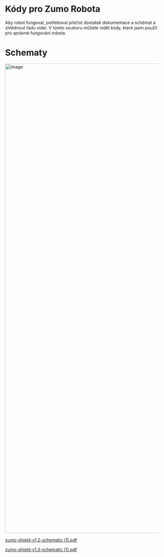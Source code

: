 # Kódy pro Zumo Robota

Aby robot fungoval, potřeboval přečíst dostatek dokumentace a schémat a zhlédnout řadu videí. V tomto souboru můžete vidět kódy, které jsem použil pro správné fungování robota.

# Schematy
<img width="2000" height="1536" alt="image" src="https://github.com/user-attachments/assets/d49b8e6b-37ec-4847-a81f-25b1f38b14ac" />

[zumo-shield-v1.2-schematic (1).pdf](https://github.com/user-attachments/files/21491247/zumo-shield-v1.2-schematic.1.pdf)

[zumo-shield-v1.3-schematic (1).pdf](https://github.com/user-attachments/files/21491262/zumo-shield-v1.3-schematic.1.pdf)

